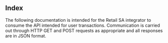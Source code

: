 ## Index

The following documentation is intended for the Retail SA integrator to consume the API intended for user transactions. Communication is carried out through HTTP GET and POST requests as appropriate and all responses are in JSON format.
